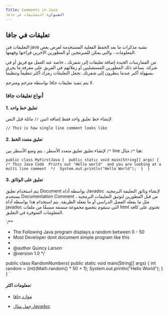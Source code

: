 ```yaml
---
Title: Comments in Java
العنوان: التعليقات في جافا
---
```

## تعليقات في جافا

التعليقات في java تشبه مذكرات ما بعد الحفظ الفعلية المستخدمة لعرض بعض المعلومات ، والتي يمكن للمبرمجين أو المطورين الآخرين قراءتها وفهمها.

من الممارسات الجيدة إضافة تعليقات إلى شفرتك ، خاصة عند العمل مع فريق أو في شركة. يساعد ذلك المطورين المستقبليين أو زملائهم في الفريق على معرفة ما يجري بسهولة أكبر عندما ينظرون إلى شفرتك. تجعل التعليقات رمزك أكثر تنظيماً وتنظيماً.

لا يتم تنفيذ تعليقات جافا بواسطة مترجم ومترجم.

### أنواع تعليقات جافا

#### 1\. تعليق خط واحد

لإنشاء خط تعليق واحد فقط إضافة اثنين `//` مائلة قبل النص.

 `// This is how single line comment looks like 
` 

#### 2\. تعليق متعدد الخط

لإنشاء تعليق تعليق متعدد الأسطر ، يتم وضع الأسطر بين `/*` line هنا `*/`
مثال:

 `public class MyFirstJava { 
    public static void main(String[] args) { 
    /* This Java Code 
       Prints out "Hello world" 
       and you are looking at a multi line comment 
    */ 
        System.out.println("Hello World"); 
    } 
 } 
` 

#### 3\. تعليق على الوثائق

يتم استخدام تعليق Document بواسطة أداة Javadoc لإنشاء وثائق التعليمة البرمجية. يستخدم Documentation Comment من قبل المطورين لتوثيق التعليمات البرمجية ، مثل ما يفعله الفصل الدراسي أو ما تفعله الطريقة. يتم استخدام هذا بواسطة أداة javadoc التي ستقوم بتجميع مجموعة منسقة مسبقًا من ملفات html تحتوي على كافة المعلومات المتوفرة في التعليق.

 `/** 
 * The Following Java program displays a random between 0 - 50 
 * Most Developer dont document simple program like this 
 * 
 * @author      Quincy Larson 
 * @version     1.0 
 */ 
 
 public class RandomNumbers{ 
    public static void main(String[] args) { 
        int random = (int)(Math.random() * 50 + 1); 
        System.out.println("Hello World"); 
    } 
 } 
` 

#### معلومات اكثر:

*   [موارد جافا](http://guide.freecodecamp.org/java/resources/)
    
*   [جمل مثال Javadoc](https://docs.oracle.com/javase/8/docs/api/)
